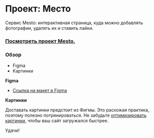 # Проект: Место

Сервис Mesto: интерактивная страница, куда можно добавлять фотографии, удалять их и ставить лайки.

### [Посмотреть проект Mesto.](https://rezzeda.github.io/mesto-project-bootcamp/index.html)

### Обзор

* Figma
* Картинки

**Figma**

* [Ссылка на макет в Figma](https://www.figma.com/file/2cn9N9jSkmxD84oJik7xL7/JavaScript.-Sprint-4?node-id=0%3A1)

**Картинки**

Доставать картинки предстоит из Фигмы. Это расхожая практика, поэтому полезно потренироваться.
Не забудьте [оптимизировать картинки](https://tinypng.com/), чтобы ваш сайт загружался быстрее.

Удачи!
